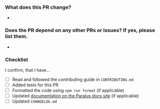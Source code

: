 ### What does this PR change?

-

### Does the PR depend on any other PRs or Issues? If yes, please list them.

-

### Checklist

I confirm, that I have...

- [ ] Read and followed the contributing guide in `CONTRIBUTING.md`
- [ ] Added tests for this PR
- [ ] Formatted the code using `npm run format` (if applicable)
- [ ] Updated [documentation on the Paralus docs site](https://github.com/paralus/website/blob/main/docs) (if applicable)
- [ ] Updated `CHANGELOG.md`
